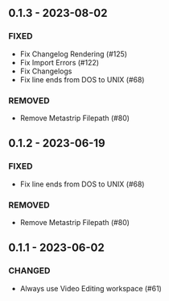 ## 0.1.3 - 2023-08-02 
 
### FIXED 
- Fix Changelog Rendering (#125)
- Fix Import Errors (#122)
- Fix Changelogs
- Fix line ends from DOS to UNIX (#68)

### REMOVED 
- Remove Metastrip Filepath (#80)

## 0.1.2 - 2023-06-19 
 
### FIXED 
- Fix line ends from DOS to UNIX (#68)

### REMOVED 
- Remove Metastrip Filepath (#80)


## 0.1.1 - 2023-06-02 

### CHANGED 
- Always use Video Editing workspace (#61)


